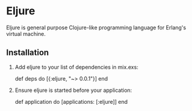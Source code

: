 # Eljure

Eljure is general purpose Clojure-like programming language for Erlang's virtual machine.

## Installation

  1. Add eljure to your list of dependencies in mix.exs:

        def deps do
          [{:eljure, "~> 0.0.1"}]
        end

  2. Ensure eljure is started before your application:

        def application do
          [applications: [:eljure]]
        end
